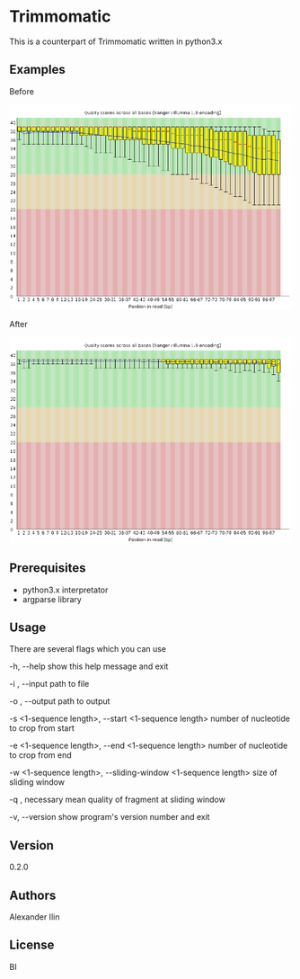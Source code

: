 # Trimmomatic
This is a counterpart of Trimmomatic written in python3.x

## Examples
Before

![i](im/unproc.png)

After

![i](im/proc.png)

## Prerequisites
- python3.x interpretator
- argparse library

## Usage
There are several flags which you can use

-h, --help show this help message and exit

  -i <path to file>, --input <path to file>
                        path to file
                        
  -o <path to output>, --output <path to output>
                        path to output
                        
  -s <1-sequence length>, --start <1-sequence length>
                        number of nucleotide to crop from start
                        
  -e <1-sequence length>, --end <1-sequence length>
                        number of nucleotide to crop from end
                        
  -w <1-sequence length>, --sliding-window <1-sequence length>
                        size of sliding window
                        
  -q <phred quality>,
                        necessary mean quality of fragment at sliding window
                        
  -v, --version         show program's version number and exit


## Version
0.2.0

## Authors
Alexander Ilin

## License
BI